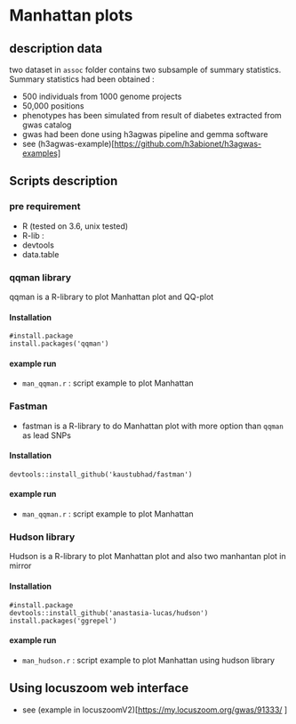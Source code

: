 # Manhattan plots 
## description data
two dataset in `assoc` folder contains two subsample of summary statistics. 
Summary statistics had been obtained :
* 500 individuals from 1000 genome projects
* 50,000 positions 
* phenotypes has been simulated from result of diabetes extracted from gwas catalog
* gwas had been done using h3agwas pipeline and gemma software
* see (h3agwas-example)[https://github.com/h3abionet/h3agwas-examples] 


## Scripts description 

### pre requirement
* R (tested on 3.6, unix tested)
* R-lib :
 * devtools
 * data.table

### qqman library
qqman is a R-library to plot Manhattan plot and  QQ-plot
#### Installation
```
#install.package
install.packages('qqman')
```
#### example run
* `man_qqman.r` : script example to plot Manhattan

### Fastman
* fastman is a R-library to do Manhattan plot with more option than `qqman` as lead SNPs

#### Installation

```
devtools::install_github('kaustubhad/fastman')
```

#### example run
* `man_qqman.r` : script example to plot Manhattan

### Hudson library
Hudson is a R-library to plot Manhattan plot and also two manhantan plot in mirror

#### Installation
```
#install.package
devtools::install_github('anastasia-lucas/hudson')
install.packages('ggrepel')
```
#### example run
* `man_hudson.r` : script example to plot Manhattan using hudson library

## Using locuszoom web interface
 * see (example in locuszoomV2)[https://my.locuszoom.org/gwas/91333/ ]

